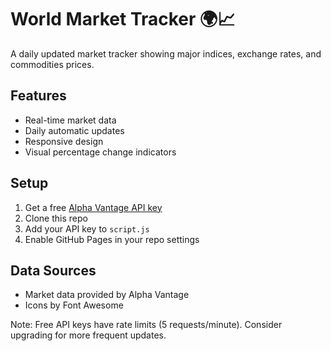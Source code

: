 # World Market Tracker 🌍📈

A daily updated market tracker showing major indices, exchange rates, and commodities prices.

## Features
- Real-time market data
- Daily automatic updates
- Responsive design
- Visual percentage change indicators

## Setup
1. Get a free [Alpha Vantage API key](https://www.alphavantage.co/support/#api-key)
2. Clone this repo
3. Add your API key to `script.js`
4. Enable GitHub Pages in your repo settings

## Data Sources
- Market data provided by Alpha Vantage
- Icons by Font Awesome

Note: Free API keys have rate limits (5 requests/minute). Consider upgrading for more frequent updates.